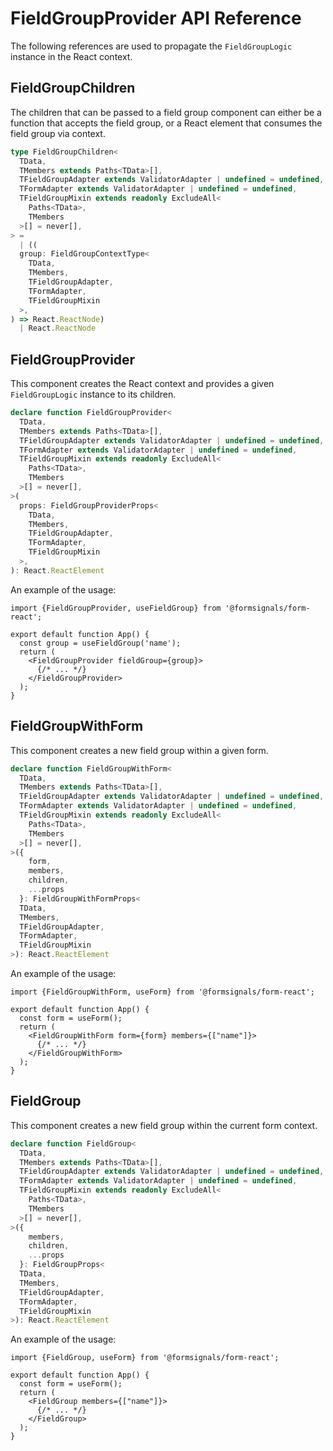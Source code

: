# FieldGroupProvider API Reference

The following references are used to propagate the `FieldGroupLogic` instance in the React context.

## FieldGroupChildren

The children that can be passed to a field group component can either be a function that accepts the field group, or a React element
that consumes the field group via context.

```ts
type FieldGroupChildren<
  TData,
  TMembers extends Paths<TData>[],
  TFieldGroupAdapter extends ValidatorAdapter | undefined = undefined,
  TFormAdapter extends ValidatorAdapter | undefined = undefined,
  TFieldGroupMixin extends readonly ExcludeAll<
    Paths<TData>,
    TMembers
  >[] = never[],
> =
  | ((
  group: FieldGroupContextType<
    TData,
    TMembers,
    TFieldGroupAdapter,
    TFormAdapter,
    TFieldGroupMixin
  >,
) => React.ReactNode)
  | React.ReactNode
```

## FieldGroupProvider

This component creates the React context and provides a given `FieldGroupLogic` instance to its children.

```ts
declare function FieldGroupProvider<
  TData,
  TMembers extends Paths<TData>[],
  TFieldGroupAdapter extends ValidatorAdapter | undefined = undefined,
  TFormAdapter extends ValidatorAdapter | undefined = undefined,
  TFieldGroupMixin extends readonly ExcludeAll<
    Paths<TData>,
    TMembers
  >[] = never[],
>(
  props: FieldGroupProviderProps<
    TData,
    TMembers,
    TFieldGroupAdapter,
    TFormAdapter,
    TFieldGroupMixin
  >,
): React.ReactElement
```

An example of the usage:

```tsx
import {FieldGroupProvider, useFieldGroup} from '@formsignals/form-react';

export default function App() {
  const group = useFieldGroup('name');
  return (
    <FieldGroupProvider fieldGroup={group}>
      {/* ... */}
    </FieldGroupProvider>
  );
}
```

## FieldGroupWithForm

This component creates a new field group within a given form.

```ts
declare function FieldGroupWithForm<
  TData,
  TMembers extends Paths<TData>[],
  TFieldGroupAdapter extends ValidatorAdapter | undefined = undefined,
  TFormAdapter extends ValidatorAdapter | undefined = undefined,
  TFieldGroupMixin extends readonly ExcludeAll<
    Paths<TData>,
    TMembers
  >[] = never[],
>({
    form,
    members,
    children,
    ...props
  }: FieldGroupWithFormProps<
  TData,
  TMembers,
  TFieldGroupAdapter,
  TFormAdapter,
  TFieldGroupMixin
>): React.ReactElement
```

An example of the usage:

```tsx
import {FieldGroupWithForm, useForm} from '@formsignals/form-react';

export default function App() {
  const form = useForm();
  return (
    <FieldGroupWithForm form={form} members={["name"]}>
      {/* ... */}
    </FieldGroupWithForm>
  );
}
```

## FieldGroup

This component creates a new field group within the current form context.

```ts
declare function FieldGroup<
  TData,
  TMembers extends Paths<TData>[],
  TFieldGroupAdapter extends ValidatorAdapter | undefined = undefined,
  TFormAdapter extends ValidatorAdapter | undefined = undefined,
  TFieldGroupMixin extends readonly ExcludeAll<
    Paths<TData>,
    TMembers
  >[] = never[],
>({
    members,
    children,
    ...props
  }: FieldGroupProps<
  TData,
  TMembers,
  TFieldGroupAdapter,
  TFormAdapter,
  TFieldGroupMixin
>): React.ReactElement
```

An example of the usage:

```tsx
import {FieldGroup, useForm} from '@formsignals/form-react';

export default function App() {
  const form = useForm();
  return (
    <FieldGroup members={["name"]}>
      {/* ... */}
    </FieldGroup>
  );
}
```
